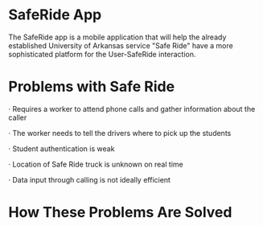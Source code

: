 # SafeRide App

The SafeRide app is a mobile application that will help the already established University of Arkansas service "Safe Ride" have a more sophisticated platform for the User-SafeRide interaction.

# Problems with Safe Ride

· Requires a worker to attend phone calls and gather information about the caller 

· The worker needs to tell the drivers where to pick up the students 

· Student authentication is weak 

· Location of Safe Ride truck is unknown on real time 

· Data input through calling is not ideally efficient  

# How These Problems Are Solved

